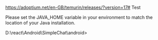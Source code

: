 https://adoptium.net/en-GB/temurin/releases/?version=17# Test


Please set the JAVA_HOME variable in your environment to match the
location of your Java installation.

D:\react\Android\SimpleChat\android>



